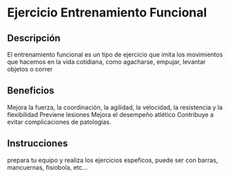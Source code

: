 # Ejercicio Entrenamiento Funcional
## Descripción
El entrenamiento funcional es un tipo de ejercicio que imita los movimientos que hacemos en la vida cotidiana, como agacharse, empujar, levantar objetos o correr
## Beneficios
Mejora la fuerza, la coordinación, la agilidad, la velocidad, la resistencia y la flexibilidad
Previene lesiones
Mejora el desempeño atlético
Contribuye a evitar complicaciones de patologías.
## Instrucciones
prepara tu equipo y realiza los ejercicios espeficos, puede ser con barras, mancuernas, fisiobola, etc...
